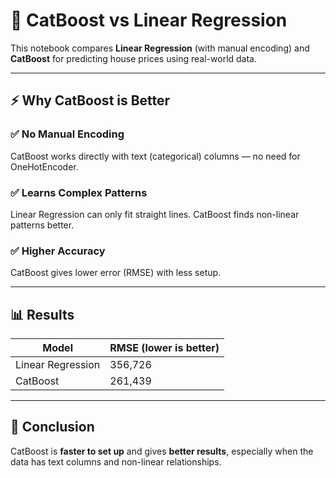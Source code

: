 # 🏡 CatBoost vs Linear Regression

This notebook compares **Linear Regression** (with manual encoding) and **CatBoost** for predicting house prices using real-world data.

---

## ⚡ Why CatBoost is Better

### ✅ No Manual Encoding  
CatBoost works directly with text (categorical) columns — no need for OneHotEncoder.

### ✅ Learns Complex Patterns  
Linear Regression can only fit straight lines. CatBoost finds non-linear patterns better.

### ✅ Higher Accuracy  
CatBoost gives lower error (RMSE) with less setup.

---

## 📊 Results

| Model              | RMSE (lower is better) |
|-------------------|------------------------|
| Linear Regression | 356,726                |
| CatBoost          | 261,439                |

---

## 📌 Conclusion

CatBoost is **faster to set up** and gives **better results**, especially when the data has text columns and non-linear relationships.
